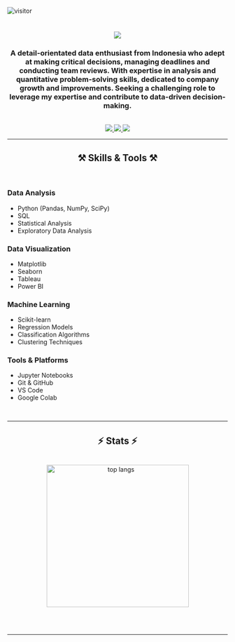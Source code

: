 ![visitor](https://komarev.com/ghpvc/?username=astoadhi)


<h1 align="center">
    <img src="https://readme-typing-svg.herokuapp.com/?font=Righteous&size=35&center=true&vCenter=true&width=500&height=70&duration=4000&lines=Hi+There!+👋;+I'm+Triasto+Adhinugroho!;" />
</h1>

<h3 align="center">A detail-orientated data enthusiast from Indonesia who adept at making critical decisions, managing deadlines and conducting team reviews. With expertise in analysis and quantitative problem-solving skills, dedicated to company growth and improvements. Seeking a challenging role to leverage my expertise and contribute to data-driven decision-making. </h3>

<br/>



 </div>
 
<div align="center"> 
  <a href="mailto:asto.adhinugroho@gmail.com">
    <img src="https://img.shields.io/badge/Gmail-333333?style=for-the-badge&logo=gmail&logoColor=red" />
  </a>
  <a href="https://linkedin.com/in/triasto-adhinugroho" target="_blank">
    <img src="https://img.shields.io/badge/LinkedIn-0077B5?style=for-the-badge&logo=linkedin&logoColor=white" target="_blank" />
  </a>
  <a href="https://astoadhi.github.io" target="_blank">
     <img src="https://img.shields.io/badge/Portfolio-FF5722?style=for-the-badge&logo=todoist&logoColor=white" target="_blank" /> <!-- sqlite, safari, google-chrome are other good icon options -->
  </a>
</div>

 <hr/>
 
<h2 align="center">⚒️  Skills & Tools ⚒️</h2>
<br/>

### Data Analysis
- Python (Pandas, NumPy, SciPy)
- SQL
- Statistical Analysis
- Exploratory Data Analysis

### Data Visualization
- Matplotlib
- Seaborn
- Tableau
- Power BI

### Machine Learning
- Scikit-learn
- Regression Models
- Classification Algorithms
- Clustering Techniques

### Tools & Platforms
- Jupyter Notebooks
- Git & GitHub
- VS Code
- Google Colab

<br/>

<hr/>

<h2 align="center">⚡ Stats ⚡</h2>
<br>
<div align=center>
  <img width=325 align="center" src="https://github-readme-stats.vercel.app/api/top-langs/?username=astoadhi&theme=vue-dark&show_icons=true&hide_border=true&layout=compact" alt="top langs" />
</div>

<br/><br/>
<hr/>

<br/>
